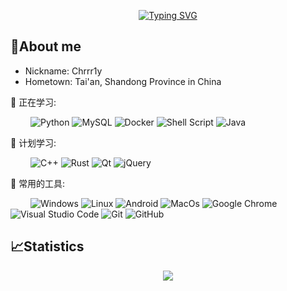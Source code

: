 <p align="center">
<a href="https://git.io/typing-svg"><img src="https://readme-typing-svg.herokuapp.com?font=Fira+Code&pause=1000&width=435&lines=%E6%9C%88%E8%89%B2%E4%B8%8E%E6%B0%B4%E8%89%B2%E4%B9%8B%E9%97%B4%2C%E4%BD%A0%E6%98%AF%E7%AC%AC%E4%B8%89%E7%A7%8D%E7%BB%9D%E8%89%B2" alt="Typing SVG" /></a></p>

## 🥱About me

- Nickname: Chrrr1y
- Hometown: Tai'an, Shandong Province in China

💪 正在学习: 

&emsp;&emsp;
![Python](https://img.shields.io/badge/-Python-pink?style=flat-square&logo=Python)
![MySQL](https://img.shields.io/badge/mysql-%2300f.svg?style=flat-square&logo=mysql&logoColor=white)
![Docker](https://img.shields.io/badge/-Docker-FCC624?style=flat-square&logo=docker)
![Shell Script](https://img.shields.io/badge/shell_script-%4285F4.svg?style=style=flat-square&logo=gnu-bash&logoColor=white)
![Java](https://img.shields.io/badge/-java-yellow?style=flat-square&logo=java)

🧠 计划学习:

&emsp;&emsp;
![C++](https://img.shields.io/badge/-C++-00599C?style=flat-square&logo=c)
![Rust](https://img.shields.io/badge/Rust-%23276DC3.svg?style=flat-square&logo=rust&logoColor=white)
![Qt](https://img.shields.io/badge/Qt-%23217346.svg?style=style=flat-square&logo=Qt&logoColor=white)
![jQuery](https://img.shields.io/badge/jquery-%230769AD.svg?style=style=flat-square&logo=jquery&logoColor=white)


🧰 常用的工具:

&emsp;&emsp; 
![Windows](https://img.shields.io/badge/Windows-0078D6?style=flat-square&logo=windows&logoColor=white)
![Linux](https://img.shields.io/badge/Linux-FCC624?style=style=flat-square&logo=linux&logoColor=black)
![Android](https://img.shields.io/badge/Android-3DDC84?style=flat-square&logo=android&logoColor=white)
![MacOs](https://img.shields.io/badge/MacOS-0078D7?style=flat-square&logo=macos&logoColor=white)
![Google Chrome](https://img.shields.io/badge/Chrome-4285F4?style=flat-square&logo=GoogleChrome&logoColor=white)
![Visual Studio Code](https://img.shields.io/badge/-Visual%20Studio%20Code-007ACC?style=flat-square&logo=Visual%20Studio%20Code&logoColor=fff)
![Git](https://img.shields.io/badge/-Git-FCC624?style=flat-square&logo=git)
![GitHub](https://img.shields.io/badge/-GitHub-pink?style=flat-square&logo=github)

## 📈Statistics

<div align="center">
    <img  src="https://github-readme-streak-stats.herokuapp.com/?user=Achuan-2" />
</div>
